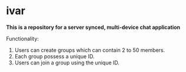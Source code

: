 # ivar
**This is a repository for a server synced, multi-device chat application**

Functionality:
1. Users can create groups which can contain 2 to 50 members.
2. Each group possess a unique ID.
3. Users can join a group using the unique ID.


